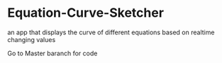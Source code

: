 # Equation-Curve-Sketcher
an app that displays the curve of different equations based on realtime changing values

Go to Master baranch for code
